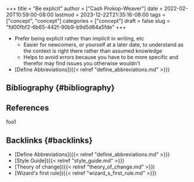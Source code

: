 +++
title = "Be explicit"
author = ["Cash Prokop-Weaver"]
date = 2022-02-20T10:59:00-08:00
lastmod = 2023-12-22T21:35:16-08:00
tags = ["concept", "concept"]
categories = ["concept"]
draft = false
slug = "fd00fbf2-6b65-442f-90b9-b9d5d64a5fde"
+++

-   Prefer being explicit rather than implicit in writing, etc
    -   Easier for newcomers, or yourself at a later date, to understand as the context is right there rather than assumed knowledge
    -   Helps to avoid errors because you have to be more specific and therefor may find issues you otherwise wouldn't
-   [Define Abbreviations]({{< relref "define_abbreviations.md" >}})


## Bibliography {#bibliography}

## References

<style>.csl-entry{text-indent: -1.5em; margin-left: 1.5em;}</style><div class="csl-bib-body">
</div>

foo1


## Backlinks {#backlinks}

-   [Define Abbreviations]({{< relref "define_abbreviations.md" >}})
-   [Style Guide]({{< relref "style_guide.md" >}})
-   [Theory of change]({{< relref "theory_of_change.md" >}})
-   [Wizard's first rule]({{< relref "wizard_s_first_rule.md" >}})
